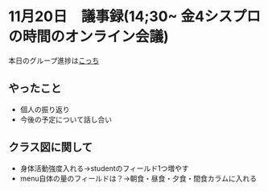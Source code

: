 # 11月20日　議事録(14;30~ 金4シスプロの時間のオンライン会議)

本日のグループ進捗は[こっち](../group-progress/20201120.md)

## やったこと
* 個人の振り返り
* 今後の予定について話し合い

## クラス図に関して
* 身体活動強度入れる→studentのフィールド1つ増やす
* menu自体の量のフィールドは？→朝食・昼食・夕食・間食カラムに入れる



